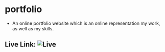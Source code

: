 # portfolio
* An online portfolio website which is an online representation my work, as well as my skills.

## Live Link: ![Live](https://bit.ly/heyharsh)
